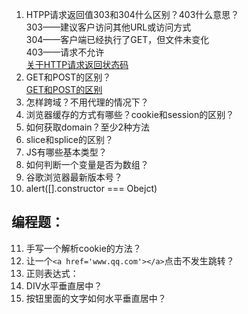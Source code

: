 1. HTPP请求返回值303和304什么区别？403什么意思？  
303——建议客户访问其他URL或访问方式  
304——客户端已经执行了GET，但文件未变化  
403——请求不允许  
[关于HTTP请求返回状态码](https://github.com/pengyouxian/web-study-interview/blob/master/articles/AJAX.md#%E5%93%8D%E5%BA%94%E7%8A%B6%E6%80%81%E7%A0%81)  
2. GET和POST的区别？  
[GET和POST的区别](https://github.com/pengyouxian/web-study-interview/blob/master/articles/%E6%B5%8F%E8%A7%88%E5%99%A8%E7%9B%B8%E5%85%B3.md#10-GET%E5%92%8CPOST%E7%9A%84%E5%8C%BA%E5%88%AB)  
3. 怎样跨域？不用代理的情况下？
4. 浏览器缓存的方式有哪些？cookie和session的区别？
5. 如何获取domain？至少2种方法
6. slice和splice的区别？
7. JS有哪些基本类型？
8. 如何判断一个变量是否为数组？
9. 谷歌浏览器最新版本号？
10. alert([].constructor === Obejct)

## 编程题：
11. 手写一个解析cookie的方法？
12. 让一个`<a href='www.qq.com'></a>`点击不发生跳转？
13. 正则表达式：
14. DIV水平垂直居中？
15. 按钮里面的文字如何水平垂直居中？
